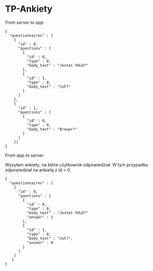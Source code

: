 TP-Ankiety
==========

*From server to app*
```
{
  "questionnaires" : [
    {
      "id" : 0,
      "questions" : [
        {
          "id" : 0,
          "type" : 0,
          "body_text" : "Jesteś YOLO?"
        },
        {
          "id" : 1,
          "type" : 0,
          "body_text" : "Joł?"
        }
      ]
    }, 
    {
      "id" : 1,
      "questions" : [
        {
          "id" : 0,
          "type" : 0,
          "body_text" : "Browar?"
        }
      ]
    }]
}
```

*From app to server*

Wysyłam ankiety, na które użytkownik odpowiedział. W tym przypadku odpowiedział na ankietę z id = 0.
```
{
  "questionnaires" : [
    {
      "id" : 0,
      "questions" : [
        {
          "id" : 0,
          "type" : 0,
          "body_text" : "Jesteś YOLO?"
          "answer" : 1
        },
        {
          "id" : 1,
          "type" : 0,
          "body_text" : "Joł?",
          "answer" : 0
        }
      ]
    } 
   ]
}
```
